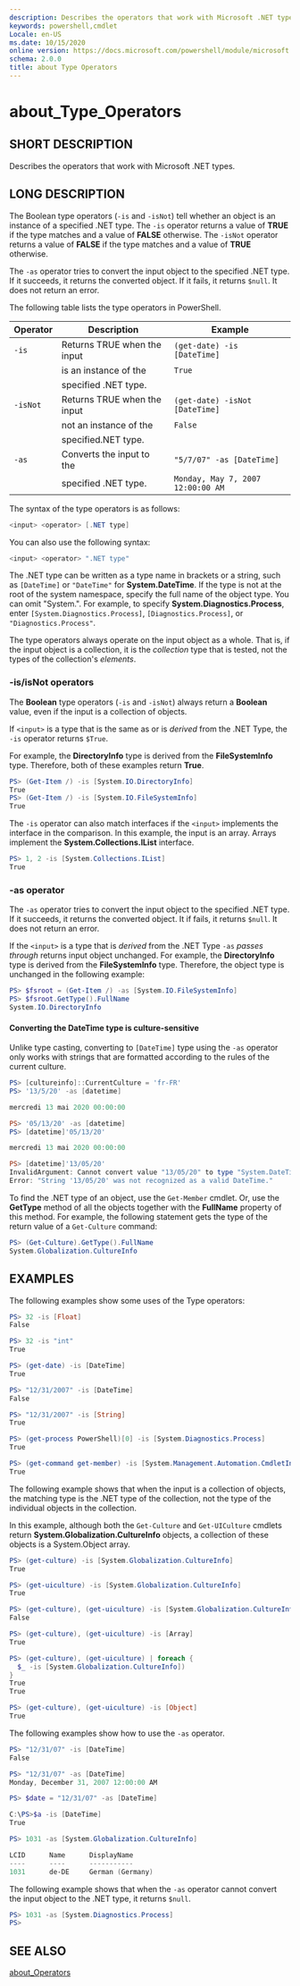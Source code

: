 ```yaml
---
description: Describes the operators that work with Microsoft .NET types.
keywords: powershell,cmdlet
Locale: en-US
ms.date: 10/15/2020
online version: https://docs.microsoft.com/powershell/module/microsoft.powershell.core/about/about_type_operators?view=powershell-7.1&WT.mc_id=ps-gethelp
schema: 2.0.0
title: about Type Operators
---
```

# about_Type_Operators

## SHORT DESCRIPTION
Describes the operators that work with Microsoft .NET types.

## LONG DESCRIPTION

The Boolean type operators (`-is` and `-isNot`) tell whether an object is an
instance of a specified .NET type. The `-is` operator returns a value of
**TRUE** if the type matches and a value of **FALSE** otherwise. The `-isNot`
operator returns a value of **FALSE** if the type matches and a value of
**TRUE** otherwise.

The `-as` operator tries to convert the input object to the specified .NET
type. If it succeeds, it returns the converted object. If it fails, it returns
`$null`. It does not return an error.

The following table lists the type operators in PowerShell.

|Operator|Description                |Example                          |
|--------|---------------------------|---------------------------------|
|`-is`   |Returns TRUE when the input|`(get-date) -is [DateTime]`      |
|        |is an instance of the      |`True`                           |
|        |specified .NET type.       |                                 |
|`-isNot`|Returns TRUE when the input|`(get-date) -isNot [DateTime]`   |
|        |not an instance of the     |`False`                          |
|        |specified.NET type.        |                                 |
|`-as`   |Converts the input to the  |`"5/7/07" -as [DateTime]`        |
|        |specified .NET type.       |`Monday, May 7, 2007 12:00:00 AM`|

The syntax of the type operators is as follows:

```powershell
<input> <operator> [.NET type]
```

You can also use the following syntax:

```powershell
<input> <operator> ".NET type"
```

The .NET type can be written as a type name in brackets or a string, such as
`[DateTime]` or `"DateTime"` for **System.DateTime**. If the type is not at the
root of the system namespace, specify the full name of the object type. You can
omit "System.". For example, to specify **System.Diagnostics.Process**, enter
`[System.Diagnostics.Process]`, `[Diagnostics.Process]`, or
`"Diagnostics.Process"`.

The type operators always operate on the input object as a whole. That is, if
the input object is a collection, it is the _collection_ type that is tested,
not the types of the collection's _elements_.

### -is/isNot operators

The **Boolean** type operators (`-is` and `-isNot`) always return a **Boolean**
value, even if the input is a collection of objects.

If `<input>` is a type that is the same as or is _derived_ from the .NET Type,
the `-is` operator returns `$True`.

For example, the **DirectoryInfo** type is derived from the **FileSystemInfo**
type. Therefore, both of these examples return **True**.

```powershell
PS> (Get-Item /) -is [System.IO.DirectoryInfo]
True
PS> (Get-Item /) -is [System.IO.FileSystemInfo]
True
```

The `-is` operator can also match interfaces if the `<input>` implements the
interface in the comparison. In this example, the input is an array. Arrays
implement the **System.Collections.IList** interface.

```powershell
PS> 1, 2 -is [System.Collections.IList]
True
```

### -as operator

The `-as` operator tries to convert the input object to the specified .NET
type. If it succeeds, it returns the converted object. It if fails, it returns
`$null`. It does not return an error.

If the `<input>` is a type that is _derived_ from the .NET Type `-as` _passes
through_ returns input object unchanged. For example, the **DirectoryInfo**
type is derived from the **FileSystemInfo** type. Therefore, the object type is
unchanged in the following example:

```powershell
PS> $fsroot = (Get-Item /) -as [System.IO.FileSystemInfo]
PS> $fsroot.GetType().FullName
System.IO.DirectoryInfo
```

#### Converting the DateTime type is culture-sensitive

Unlike type casting, converting to `[DateTime]` type using the `-as` operator
only works with strings that are formatted according to the rules of the
current culture.

```powershell
PS> [cultureinfo]::CurrentCulture = 'fr-FR'
PS> '13/5/20' -as [datetime]

mercredi 13 mai 2020 00:00:00

PS> '05/13/20' -as [datetime]
PS> [datetime]'05/13/20'

mercredi 13 mai 2020 00:00:00

PS> [datetime]'13/05/20'
InvalidArgument: Cannot convert value "13/05/20" to type "System.DateTime".
Error: "String '13/05/20' was not recognized as a valid DateTime."
```

To find the .NET type of an object, use the `Get-Member` cmdlet. Or, use the
**GetType** method of all the objects together with the **FullName** property
of this method. For example, the following statement gets the type of the
return value of a `Get-Culture` command:

```powershell
PS> (Get-Culture).GetType().FullName
System.Globalization.CultureInfo
```

## EXAMPLES

The following examples show some uses of the Type operators:

```powershell
PS> 32 -is [Float]
False

PS> 32 -is "int"
True

PS> (get-date) -is [DateTime]
True

PS> "12/31/2007" -is [DateTime]
False

PS> "12/31/2007" -is [String]
True

PS> (get-process PowerShell)[0] -is [System.Diagnostics.Process]
True

PS> (get-command get-member) -is [System.Management.Automation.CmdletInfo]
True
```

The following example shows that when the input is a collection of objects, the
matching type is the .NET type of the collection, not the type of the
individual objects in the collection.

In this example, although both the `Get-Culture` and `Get-UICulture` cmdlets
return **System.Globalization.CultureInfo** objects, a collection of these
objects is a System.Object array.

```powershell
PS> (get-culture) -is [System.Globalization.CultureInfo]
True

PS> (get-uiculture) -is [System.Globalization.CultureInfo]
True

PS> (get-culture), (get-uiculture) -is [System.Globalization.CultureInfo]
False

PS> (get-culture), (get-uiculture) -is [Array]
True

PS> (get-culture), (get-uiculture) | foreach {
  $_ -is [System.Globalization.CultureInfo])
}
True
True

PS> (get-culture), (get-uiculture) -is [Object]
True
```

The following examples show how to use the `-as` operator.

```powershell
PS> "12/31/07" -is [DateTime]
False

PS> "12/31/07" -as [DateTime]
Monday, December 31, 2007 12:00:00 AM

PS> $date = "12/31/07" -as [DateTime]

C:\PS>$a -is [DateTime]
True

PS> 1031 -as [System.Globalization.CultureInfo]

LCID      Name      DisplayName
----      ----      -----------
1031      de-DE     German (Germany)
```

The following example shows that when the `-as` operator cannot convert the
input object to the .NET type, it returns `$null`.

```powershell
PS> 1031 -as [System.Diagnostics.Process]
PS>
```

## SEE ALSO

[about_Operators](about_Operators.md)
